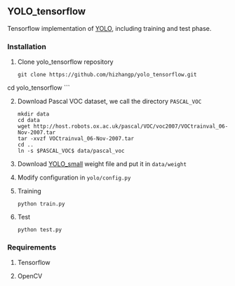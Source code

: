 ## YOLO_tensorflow

Tensorflow implementation of [YOLO](https://arxiv.org/pdf/1506.02640.pdf), including training and test phase.

### Installation

1. Clone yolo_tensorflow repository
	```Shell
	git clone https://github.com/hizhangp/yolo_tensorflow.git
  cd yolo_tensorflow
	```

2. Download Pascal VOC dataset, we call the directory `PASCAL_VOC`
	```Shell
	mkdir data
	cd data
	wget http://host.robots.ox.ac.uk/pascal/VOC/voc2007/VOCtrainval_06-Nov-2007.tar
	tar -xvzf VOCtrainval_06-Nov-2007.tar
	cd ..
	ln -s $PASCAL_VOC$ data/pascal_voc
	```

3. Download [YOLO_small](https://drive.google.com/file/d/0B2JbaJSrWLpza08yS2FSUnV2dlE/view?usp=sharing)
weight file and put it in `data/weight`

4. Modify configuration in `yolo/config.py`

5. Training
	```Shell
	python train.py
	```

6. Test
	```Shell
	python test.py
	```

### Requirements
1. Tensorflow

2. OpenCV
